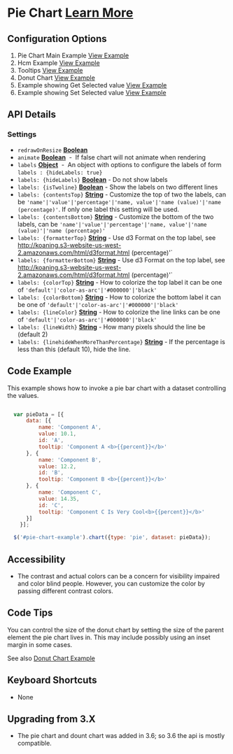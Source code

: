 
# Pie Chart  [Learn More](#)

## Configuration Options

1. Pie Chart Main Example [View Example]( ../components/pie/example-index)
2. Hcm Example [View Example]( ../components/pie/example-hcm)
3. Tooltips [View Example]( ../components/pie/example-tooltip)
4. Donut Chart [View Example]( ../components/donut/example-index)
5. Example showing Get Selected value [View Example]( ../components/pie/example-get-selected)
6. Example showing Set Selected value [View Example]( ../components/pie/example-set-selected)

## API Details

### Settings

-   `redrawOnResize` **[Boolean](https://developer.mozilla.org/en-US/docs/Web/JavaScript/Reference/Global_Objects/Boolean)**
-   `animate` **[Boolean](https://developer.mozilla.org/en-US/docs/Web/JavaScript/Reference/Global_Objects/Boolean)**  -  If false chart will not animate when rendering
-   `labels` **[Object](https://developer.mozilla.org/en-US/docs/Web/JavaScript/Reference/Global_Objects/Object)**  -  An object with options to configure the labels of form `labels : {hideLabels: true}`
- `labels: {hideLabels}` **[Boolean](https://developer.mozilla.org/en-US/docs/Web/JavaScript/Reference/Global_Objects/Boolean)** - Do not show labels
- `labels: {isTwoline}` **[Boolean](https://developer.mozilla.org/en-US/docs/Web/JavaScript/Reference/Global_Objects/Boolean)** - Show the labels on two different lines
- `labels: {contentsTop}` **[String](https://developer.mozilla.org/en-US/docs/Web/JavaScript/Reference/Global_Objects/String)** - Customize the top of two the labels, can be `'name'|'value'|'percentage'|'name, value'|'name (value)'|'name (percentage)'`. If only one label this setting will be used.
- `labels: {contentsBottom}` **[String](https://developer.mozilla.org/en-US/docs/Web/JavaScript/Reference/Global_Objects/String)** - Customize the bottom of the two labels, can be `'name'|'value'|'percentage'|'name, value'|'name (value)'|'name (percentage)'`
- `labels: {formatterTop}` **[String](https://developer.mozilla.org/en-US/docs/Web/JavaScript/Reference/Global_Objects/String)** - Use d3 Format on the top label, see http://koaning.s3-website-us-west-2.amazonaws.com/html/d3format.html
 (percentage)'`
- `labels: {formatterBottom}` **[String](https://developer.mozilla.org/en-US/docs/Web/JavaScript/Reference/Global_Objects/String)** - Use d3 Format on the top label, see http://koaning.s3-website-us-west-2.amazonaws.com/html/d3format.html
 (percentage)'`
- `labels: {colorTop}` **[String](https://developer.mozilla.org/en-US/docs/Web/JavaScript/Reference/Global_Objects/String)** - How to colorize the top label it can be one of `'default'|'color-as-arc'|'#000000'|'black'`
- `labels: {colorBottom}` **[String](https://developer.mozilla.org/en-US/docs/Web/JavaScript/Reference/Global_Objects/String)** - How to colorize the bottom label it can be one of `'default'|'color-as-arc'|'#000000'|'black'`
- `labels: {lineColor}` **[String](https://developer.mozilla.org/en-US/docs/Web/JavaScript/Reference/Global_Objects/String)** - How to colorize the line links can be one of `'default'|'color-as-arc'|'#000000'|'black'`
- `labels: {lineWidth}` **[String](https://developer.mozilla.org/en-US/docs/Web/JavaScript/Reference/Global_Objects/String)** - How many pixels should the line be (default 2)
- `labels: {linehideWhenMoreThanPercentage}` **[String](https://developer.mozilla.org/en-US/docs/Web/JavaScript/Reference/Global_Objects/String)** - If the percentage is less than this (default 10), hide the line.

## Code Example

This example shows how to invoke a pie bar chart with a dataset controlling the values.

```javascript

  var pieData = [{
      data: [{
          name: 'Component A',
          value: 10.1,
          id: 'A',
          tooltip: 'Component A <b>{{percent}}</b>'
      }, {
          name: 'Component B',
          value: 12.2,
          id: 'B',
          tooltip: 'Component B <b>{{percent}}</b>'
      }, {
          name: 'Component C',
          value: 14.35,
          id: 'C',
          tooltip: 'Component C Is Very Cool<b>{{percent}}</b>'
      }]
    }];

  $('#pie-chart-example').chart({type: 'pie', dataset: pieData});

```

## Accessibility

- The contrast and actual colors can be a concern for visibility impaired and color blind people. However, you can customize the color by passing different contrast colors.

## Code Tips

You can control the size of the donut chart by setting the size of the parent element the pie chart lives in.
This may include possibly using an inset margin in some cases.

See also [Donut Chart Example]( ../components/donut/example-index)

## Keyboard Shortcuts

- None

## Upgrading from 3.X

-   The pie chart and dount chart was added in 3.6; so 3.6 the api is mostly compatible.
